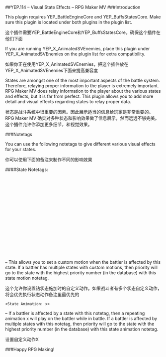 ##YEP.114 – Visual State Effects – RPG Maker MV
###Introduction

This plugin requires YEP_BattleEngineCore and YEP_BuffsStatesCore. Make sure this plugin is located under both plugins in the plugin list.

这个插件需要YEP_BattleEngineCore和YEP_BuffsStatesCore。确保这个插件在他们下面

If you are running YEP_X_AnimatedSVEnemies, place this plugin under YEP_X_AnimatedSVEnemies on the plugin list for extra compatibility.

如果你正在使用YEP_X_AnimatedSVEnemies，把这个插件放在YEP_X_AnimatedSVEnemies下面来提高兼容度

States are amongst one of the most important aspects of the battle system. Therefore, relaying proper information to the player is extremely important. RPG Maker MV does relay information to the player about the various states and effects, but it is far from perfect. This plugin allows you to add more detail and visual effects regarding states to relay proper data.

状态是战斗系统中很重要的因素。因此展示适当的信息给玩家是非常重要的。RPG Maker MV 确实对多种状态和影响效果做了信息展示，然而远远不够完美。这个插件允许你添加更多细节，和视觉效果。

###Notetags

You can use the following notetags to give different various visual effects for your states.

你可以使用下面的备注来制作不同的影响效果

####State Notetags:

<code>
<State Motion: Walk>
<State Motion: Wait>
<State Motion: Chant>
<State Motion: Guard>
<State Motion: Damage>
<State Motion: Evade>
<State Motion: Thrust>
<State Motion: Swing>
<State Motion: Missile>
<State Motion: Skill>
<State Motion: Spell>
<State Motion: Item>
<State Motion: Escape>
<State Motion: Victory>
<State Motion: Dying>
<State Motion: Abnormal>
<State Motion: Sleep>
<State Motion: Dead>
</code>
– This allows you to set a custom motion when the battler is affected by this state. If a battler has multiple states with custom motions, then priority will go to the state with the highest priority number (in the database) with this state motion notetag.

这个允许你设置钻状态施加时的自定义动作。如果战斗者有多个状态自定义动作，将会优先执行状态动作备注里最优先的

	<State Animation: x>
– If a battler is affected by a state with this notetag, then a repeating animation x will play on the battler while in battle. If a battler is affected by multiple states with this notetag, then priority will go to the state with the highest priority number (in the database) with this state animation notetag.

设置自定义动作X

###Happy RPG Making!

